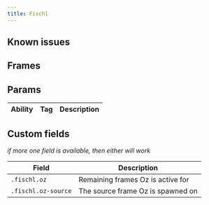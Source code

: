 ```yaml
---
title: Fischl
---
```


## Known issues

## Frames

## Params

| Ability | Tag | Description |
| ------- | --- | ----------- |

## Custom fields

_if more one field is available, then either will work_

| Field               | Description                       |
| ------------------- | --------------------------------- |
| `.fischl.oz`        | Remaining frames Oz is active for |
| `.fischl.oz-source` | The source frame Oz is spawned on |
